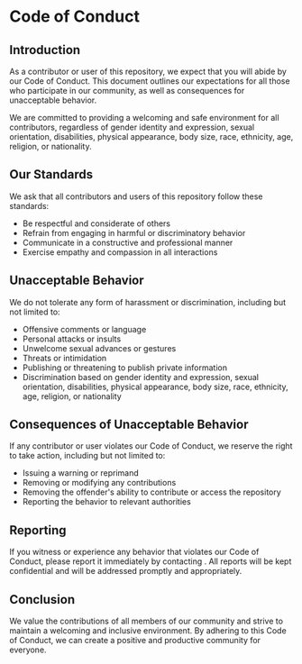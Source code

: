 # Code of Conduct

## Introduction

As a contributor or user of this repository, we expect that you will abide by our Code of Conduct. This document outlines our expectations for all those who participate in our community, as well as consequences for unacceptable behavior.

We are committed to providing a welcoming and safe environment for all contributors, regardless of gender identity and expression, sexual orientation, disabilities, physical appearance, body size, race, ethnicity, age, religion, or nationality.

## Our Standards

We ask that all contributors and users of this repository follow these standards:

- Be respectful and considerate of others
- Refrain from engaging in harmful or discriminatory behavior
- Communicate in a constructive and professional manner
- Exercise empathy and compassion in all interactions

## Unacceptable Behavior

We do not tolerate any form of harassment or discrimination, including but not limited to:

- Offensive comments or language
- Personal attacks or insults
- Unwelcome sexual advances or gestures
- Threats or intimidation
- Publishing or threatening to publish private information
- Discrimination based on gender identity and expression, sexual orientation, disabilities, physical appearance, body size, race, ethnicity, age, religion, or nationality

## Consequences of Unacceptable Behavior

If any contributor or user violates our Code of Conduct, we reserve the right to take action, including but not limited to:

- Issuing a warning or reprimand
- Removing or modifying any contributions
- Removing the offender's ability to contribute or access the repository
- Reporting the behavior to relevant authorities

## Reporting

If you witness or experience any behavior that violates our Code of Conduct, please report it immediately by contacting . All reports will be kept confidential and will be addressed promptly and appropriately.

## Conclusion

We value the contributions of all members of our community and strive to maintain a welcoming and inclusive environment. By adhering to this Code of Conduct, we can create a positive and productive community for everyone.
